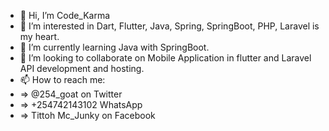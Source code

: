 - 👋 Hi, I’m Code_Karma
- 👀 I’m interested in Dart, Flutter, Java, Spring, SpringBoot, PHP, Laravel is my heart.
- 🌱 I’m currently learning Java with SpringBoot.
- 💞️ I’m looking to collaborate on Mobile Application in flutter and Laravel API development and hosting.
- 📫 How to reach me:
-   => @254_goat on Twitter
-   => +254742143102 WhatsApp
-   => Tittoh Mc_Junky on Facebook
